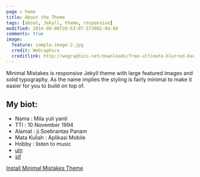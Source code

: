 ```yaml
---
page : home
title: About the Theme
tags: [about, Jekyll, theme, responsive]
modified: 2014-08-08T20:53:07.573882-04:00
comments: true
image:
  feature: sample-image-2.jpg
  credit: WeGraphics
  creditlink: http://wegraphics.net/downloads/free-ultimate-blurred-background-pack/
---
```


Minimal Mistakes is responsive Jekyll theme with large featured images and solid typography. As the name implies the styling is fairly minimal to make it easier for you to build on top of.

## My biot:

* Nama : Mila yuli yanti
* TTl : 10 November 1994
* Alamat : ji.Soebrantas Panam
* Mata Kuliah : Aplikasi Mobile
* Hobby : listen to music
* [uin](http://uin-suska.ac.id)
* [sif](http://sif.uin-suska.ac.id)

<a markdown="0" href="{{ site.url }}/theme-setup" class="btn">Install Minimal Mistakes Theme</a>

